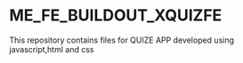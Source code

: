 # ME_FE_BUILDOUT_XQUIZFE
This repository contains files for QUIZE APP developed using javascript,html and css
